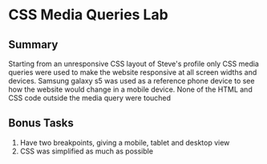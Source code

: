 # CSS Media Queries Lab

## Summary

Starting from an unresponsive CSS layout of Steve's profile only CSS media queries were used to make the website responsive at all screen widths and devices. Samsung galaxy s5 was used as a reference phone device to see how the website would change in a mobile device. None of the HTML and CSS code outside the media query were touched


## Bonus Tasks

 1. Have two breakpoints, giving a mobile, tablet and desktop view
 2. CSS was simplified as much as possible
